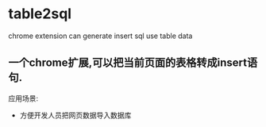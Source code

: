 # table2sql
chrome extension can generate insert sql use table data


## 一个chrome扩展,可以把当前页面的表格转成insert语句.
应用场景:
- 方便开发人员把网页数据导入数据库
